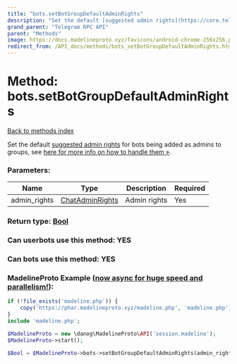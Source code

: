 ```yaml
---
title: "bots.setBotGroupDefaultAdminRights"
description: "Set the default [suggested admin rights](https://core.telegram.org/api/rights#suggested-bot-rights) for bots being added as admins to groups, see [here for more info on how to handle them »](https://core.telegram.org/api/rights#suggested-bot-rights)."
grand_parent: "Telegram RPC API"
parent: "Methods"
image: https://docs.madelineproto.xyz/favicons/android-chrome-256x256.png
redirect_from: /API_docs/methods/bots_setBotGroupDefaultAdminRights.html
---
```

# Method: bots.setBotGroupDefaultAdminRights
[Back to methods index](index.html)



Set the default [suggested admin rights](https://core.telegram.org/api/rights#suggested-bot-rights) for bots being added as admins to groups, see [here for more info on how to handle them »](https://core.telegram.org/api/rights#suggested-bot-rights).

### Parameters:

| Name     |    Type       | Description | Required |
|----------|---------------|-------------|----------|
|admin\_rights|[ChatAdminRights](/API_docs/types/ChatAdminRights.html) | Admin rights | Yes|


### Return type: [Bool](/API_docs/types/Bool.html)

### Can userbots use this method: **YES**

### Can bots use this method: **YES**


### MadelineProto Example ([now async for huge speed and parallelism!](https://docs.madelineproto.xyz/docs/ASYNC.html)):


```php
if (!file_exists('madeline.php')) {
    copy('https://phar.madelineproto.xyz/madeline.php', 'madeline.php');
}
include 'madeline.php';

$MadelineProto = new \danog\MadelineProto\API('session.madeline');
$MadelineProto->start();

$Bool = $MadelineProto->bots->setBotGroupDefaultAdminRights(admin_rights: $ChatAdminRights, );
```

